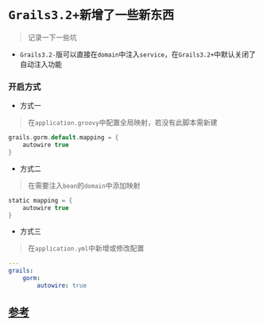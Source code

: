 # `Grails3.2+新增了一些新东西`

> 记录一下一些坑

* `Grails3.2-`版可以直接在`domain`中注入`service`，在`Grails3.2+`中默认关闭了自动注入功能

### 开启方式

* 方式一 

> 在`application.groovy`中配置全局映射，若没有此脚本需新建

```groovy
grails.gorm.default.mapping = {
    autowire true
}
```

* 方式二

> 在需要注入`bean`的`domain`中添加映射

```groovy
static mapping = {
    autowire true
}
```

* 方式三

> 在`application.yml`中新增或修改配置

```yaml
---
grails:
    gorm:
        autowire: true
```

## [参考](http://gorm.grails.org/latest/hibernate/manual/index.html#_domain_autowiring_disabled_by_default)
